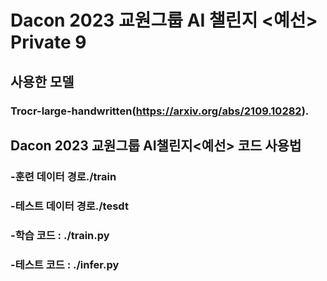 # Dacon 2023 교원그룹 AI 챌린지 <예선> Private 9
## 사용한 모델 
### Trocr-large-handwritten(https://arxiv.org/abs/2109.10282).

## Dacon 2023 교원그룹 AI챌린지<예선> 코드 사용법
### -훈련 데이터 경로./train
### -테스트 데이터 경로./tesdt
### -학습 코드 : ./train.py
### -테스트 코드 : ./infer.py

